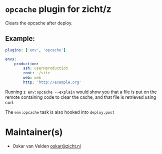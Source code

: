 # `opcache` plugin for zicht/z

Clears the opcache after deploy.

## Example:

```yml
plugins: ['env', 'opcache']

envs:
    production:
        ssh: user@production
        root: ~/site
        web: web
        http: 'http://example.org'
```

Running `z env:opcache --explain` would show you that a file is put on the
remote containing code to clear the cache, and that file is retrieved using
curl.

The `env:opcache` task is also hooked into `deploy.post`

# Maintainer(s)
* Oskar van Velden <oskar@zicht.nl>
